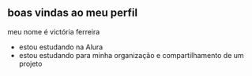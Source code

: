## boas vindas ao meu perfil 

meu nome é victória ferreira

- estou estudando na Alura
- estou estudando para minha organização e compartilhamento de um projeto 
